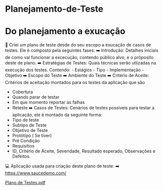# Planejamento-de-Teste

# Do planejamento a exucação

📍 Criei um plano de teste desde do seu escopo a exucação de casos de testes. Ele é composto pela seguintes fases:
➡️ Introdução: Detalhes iniciais de como vai funcionar a excecução, contendo público alvo, e o próposito deste de plano.
➡️ Estratégias de Testes: Quais técnicas serão utiizadas na execução dos testes. Contendo: 
    - Estágios 
    - Tipo
    - Implementação 
    - Objetivo
➡️ Escopo do Teste 
➡️ Ambiente do Teste
➡️ Critério de Aceite: Critérios de aceitação montados para os testes da aplicação que são
  -  Cobertura
  -  Quando parar de testar
  -  Em que momento reportar as falhas
  -  Reteste
➡️ Casos de Testes: Cenários de testes possiveis para testar a aplicação, ele é montado da seguinte forma:
  - Tipo de teste
  - Subtipo de Teste
  - Objetivo de Teste
  - Protótipo ( Se tiver)
  - Pré Condição
  - Requisitios
  - ID, Critério de Aceite,  Severidade, Resultado esperado, Observações e Defeitos.

💻 Aplicação usada para criação deste plano de teste:
➡️  https://www.saucedemo.com/


  


  [Plano de Testes.pdf](https://github.com/user-attachments/files/18470301/Plano.de.Testes.pdf)




